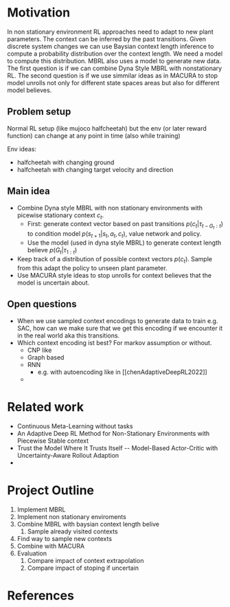 # Motivation
In non stationary environment RL approaches need to adapt to new plant parameters. The  context can be inferred by the past transitions. Given discrete system changes we can use Baysian context length inference to compute a probability distribution over the context length. We need a model to compute this distribution.
MBRL also uses a model to generate new data. The first question is if we can combine Dyna Style MBRL with nonstationary RL. The second question is if we use simmilar ideas as in MACURA to stop model unrolls not only for different state spaces areas but also for different model believes. 

## Problem setup
Normal RL setup (like mujoco halfcheetah) but the env (or later reward function) can change at any point in time (also while training)

Env ideas:
- halfcheetah with changing ground
- halfcheetah with changing target velocity and direction
## Main idea
- Combine Dyna style MBRL with non stationary environments with picewise stationary context $c_t$.
	- First: generate context vector based on past transitions $p(c_t| \tau_{t-G_t:t})$ to condition model $p(s_{t+1}|s_t, a_t, c_t)$, value network and policy.
	- Use the model (used in dyna style MBRL) to generate context length believe $p(G_t| \tau_{1:t})$
- Keep track of a distribution of possible context vectors $p(c_t)$. Sample from this  adapt the policy to unseen plant parameter.
- Use MACURA style ideas to stop unrolls for context believes that the model is uncertain about.


## Open questions
- When we use sampled context encodings to generate data to train e.g. SAC, how can we make sure that we get this encoding if we encounter it in the real world aka this transitions.
- Which context encoding ist best? For markov assumption or without.
	- CNP like
	- Graph based
	- RNN
		- e.g. with autoencoding like in [[chenAdaptiveDeepRL2022]]
	- 
# Related work
- Continuous Meta-Learning without tasks
- An Adaptive Deep RL Method for Non-Stationary Environments with Piecewise Stable context
- Trust the Model Where It Trusts Itself -- Model-Based Actor-Critic with Uncertainty-Aware Rollout Adaption
- 

# Project Outline

1. Implement MBRL
2. Implement non stationary enviroments
3. Combine MBRL with baysian context length belive
	1. Sample already visited contexts
4. Find way to sample new contexts
5. Combine with MACURA
6. Evaluation
	1. Compare impact of context extrapolation
	2. Compare impact of stoping if uncertain

# References
